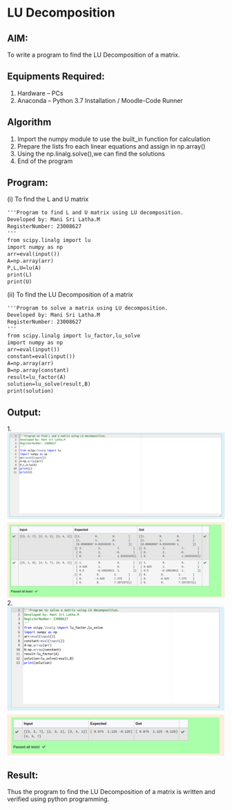 # LU Decomposition 

## AIM:
To write a program to find the LU Decomposition of a matrix.

## Equipments Required:
1. Hardware – PCs
2. Anaconda – Python 3.7 Installation / Moodle-Code Runner

## Algorithm
1. Import the numpy module to use the built_in function for calculation
2. Prepare the lists fro each linear equations and assign in np.array()
3. Using the np.linalg.solve(),we can find the solutions 
4. End of the program

## Program:
(i) To find the L and U matrix
```
'''Program to find L and U matrix using LU decomposition.
Developed by: Mani Sri Latha.M
RegisterNumber: 23008627
'''
from scipy.linalg import lu
import numpy as np
arr=eval(input())
A=np.array(arr)
P,L,U=lu(A)
print(L)
print(U)
```

(ii) To find the LU Decomposition of a matrix
```
'''Program to solve a matrix using LU decomposition.
Developed by: Mani Sri Latha.M
RegisterNumber: 23008627
'''
from scipy.linalg import lu_factor,lu_solve
import numpy as np
arr=eval(input())
constant=eval(input())
A=np.array(arr)
B=np.array(constant)
result=lu_factor(A)
solution=lu_solve(result,B)
print(solution)
```

## Output:
1.![Alt text](1.png)
2.![Alt text](2.png)


## Result:
Thus the program to find the LU Decomposition of a matrix is written and verified using python programming.

